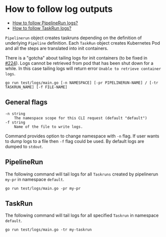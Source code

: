 # How to follow log outputs

- [How to follow PipelineRun logs?](#pipelinerun)
- [How to follow TaskRun logs?](#taskrun)

`Pipelinerun` object creates taskruns depending on the definition of underlying
`Pipeline` definition. Each `TaskRun` object creates Kubernetes Pod and all the
steps are translated into init containers.

There is a "gotcha" about tailing logs for init containers (to be fixed in
[#224](https://github.com/tektoncd/pipeline/issues/224)). Logs cannot be
retrieved from pod that has been shut down for a while. In this case tailing
logs will return error `Unable to retrieve container logs`.

```shell
go run test/logs/main.go [-n NAMESPACE] [-pr PIPELINERUN-NAME] / [-tr TASKRUN_NAME] [-f FILE-NAME]
```

## General flags

```shell
-n string
    The namespace scope for this CLI request (default "default")
-f string
    Name of the file to write logs.
```

Command provides option to change namespace with `-n` flag. If user wants to
dump logs to a file then `-f` flag could be used. By default logs are dumped to
`stdout`.

## PipelineRun

The following command will tail logs for all `Taskruns` created by pipelinerun
`my-pr` in namespace `default`.

```shell
go run test/logs/main.go -pr my-pr
```

## TaskRun

The following command will tail logs for all specified `Taskrun` in namespace
`default`.

```shell
go run test/logs/main.go -tr my-taskrun
```
